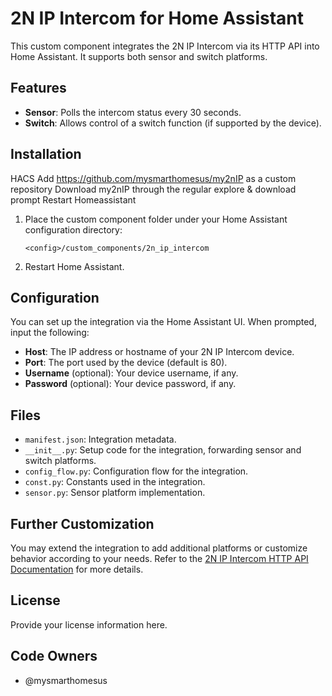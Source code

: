 # 2N IP Intercom for Home Assistant

This custom component integrates the 2N IP Intercom via its HTTP API into Home Assistant. It supports both sensor and switch platforms.

## Features

- **Sensor**: Polls the intercom status every 30 seconds.
- **Switch**: Allows control of a switch function (if supported by the device).

## Installation
HACS
Add https://github.com/mysmarthomesus/my2nIP as a custom repository
Download my2nIP through the regular explore & download prompt
Restart Homeassistant

1. Place the custom component folder under your Home Assistant configuration directory:
   
   ```
   <config>/custom_components/2n_ip_intercom
   ```

2. Restart Home Assistant.

## Configuration

You can set up the integration via the Home Assistant UI. When prompted, input the following:

- **Host**: The IP address or hostname of your 2N IP Intercom device.
- **Port**: The port used by the device (default is 80).
- **Username** (optional): Your device username, if any.
- **Password** (optional): Your device password, if any.

## Files

- `manifest.json`: Integration metadata.
- `__init__.py`: Setup code for the integration, forwarding sensor and switch platforms.
- `config_flow.py`: Configuration flow for the integration.
- `const.py`: Constants used in the integration.
- `sensor.py`: Sensor platform implementation.

## Further Customization

You may extend the integration to add additional platforms or customize behavior according to your needs. Refer to the [2N IP Intercom HTTP API Documentation](https://wiki.2n.com/hip/hapi/latest/en/2-popis-protokolu-http-api/) for more details.

## License

Provide your license information here.

## Code Owners

- @mysmarthomesus
